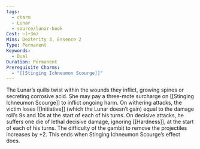 ```yaml
---
tags:
  - charm
  - Lunar
  - source/lunar-book
Cost: —(+3m)
Mins: Dexterity 3, Essence 2
Type: Permanent
Keywords:
  - Dual
Duration: Permanent
Prerequisite Charms:
  - "[[Stinging Ichneumon Scourge]]"
---
```

The Lunar’s quills twist within the wounds they inflict, growing spines or secreting corrosive acid. She may pay a three-mote surcharge on [[Stinging Ichneumon Scourge]] to inflict ongoing harm. On withering attacks, the victim loses [[Initiative]] (which the Lunar doesn’t gain) equal to the damage roll’s 9s and 10s at the start of each of his turns. On decisive attacks, he suffers one die of lethal decisive damage, ignoring [[Hardness]], at the start of each of his turns. The difficulty of the gambit to remove the projectiles increases by +2. This ends when Stinging Ichneumon Scourge’s effect does.